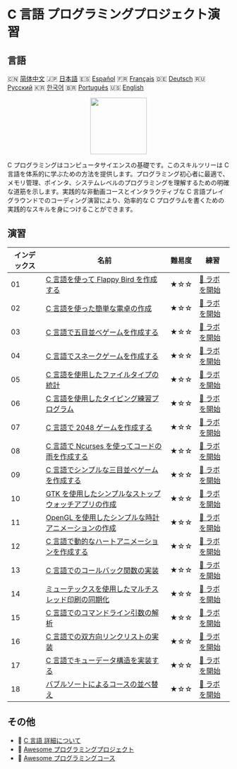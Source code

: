 # C 言語 プログラミングプロジェクト演習

## 言語

🇨🇳 [简体中文](README_zh.md) 🇯🇵 [日本語](README_ja.md) 🇪🇸 [Español](README_es.md) 🇫🇷 [Français](README_fr.md) 🇩🇪 [Deutsch](README_de.md) 🇷🇺 [Русский](README_ru.md) 🇰🇷 [한국어](README_ko.md) 🇧🇷 [Português](README_pt.md) 🇺🇸 [English](README.md) 

<div align="center">
<img width="128px" src="https://file.labex.io/path/GAbMWgBPUOxV.png">
</div>

C プログラミングはコンピュータサイエンスの基礎です。このスキルツリーは C 言語を体系的に学ぶための方法を提供します。プログラミング初心者に最適で、メモリ管理、ポインタ、システムレベルのプログラミングを理解するための明確な道筋を示します。実践的な非動画コースとインタラクティブな C 言語プレイグラウンドでのコーディング演習により、効率的な C プログラムを書くための実践的なスキルを身につけることができます。

## 演習

|   インデックス | 名前                                                                                                                                               | 難易度   | 練習                                                                                                         |
|----------------|----------------------------------------------------------------------------------------------------------------------------------------------------|----------|--------------------------------------------------------------------------------------------------------------|
|             01 | [C 言語を使って Flappy Bird を作成する](https://labex.io/ja/courses/project-building-flappy-bird-using-c)                                          | ★☆☆      | [🚀 ラボを開始](https://labex.io/ja/courses/project-building-flappy-bird-using-c)                            |
|             02 | [C 言語を使った簡単な電卓の作成](https://labex.io/ja/courses/project-making-a-simple-calculator-using-c)                                           | ★☆☆      | [🚀 ラボを開始](https://labex.io/ja/courses/project-making-a-simple-calculator-using-c)                      |
|             03 | [C 言語で五目並べゲームを作成する](https://labex.io/ja/courses/project-creating-a-gomoku-game-in-c)                                                | ★☆☆      | [🚀 ラボを開始](https://labex.io/ja/courses/project-creating-a-gomoku-game-in-c)                             |
|             04 | [C 言語でスネークゲームを作成する](https://labex.io/ja/courses/project-creating-a-snake-game-in-c)                                                 | ★☆☆      | [🚀 ラボを開始](https://labex.io/ja/courses/project-creating-a-snake-game-in-c)                              |
|             05 | [C 言語を使用したファイルタイプの統計](https://labex.io/ja/courses/project-file-type-statistics-using-c)                                           | ★☆☆      | [🚀 ラボを開始](https://labex.io/ja/courses/project-file-type-statistics-using-c)                            |
|             06 | [C 言語を使用したタイピング練習プログラム](https://labex.io/ja/courses/project-typing-practice-program-using-c)                                    | ★☆☆      | [🚀 ラボを開始](https://labex.io/ja/courses/project-typing-practice-program-using-c)                         |
|             07 | [C 言語で 2048 ゲームを作成する](https://labex.io/ja/courses/project-creating-a-2048-game-in-c)                                                    | ★☆☆      | [🚀 ラボを開始](https://labex.io/ja/courses/project-creating-a-2048-game-in-c)                               |
|             08 | [C 言語で Ncurses を使ってコードの雨を作成する](https://labex.io/ja/courses/project-creating-a-code-rain-in-c-using-ncurses)                       | ★☆☆      | [🚀 ラボを開始](https://labex.io/ja/courses/project-creating-a-code-rain-in-c-using-ncurses)                 |
|             09 | [C 言語でシンプルな三目並べゲームを作成する](https://labex.io/ja/courses/project-creating-a-simple-tic-tac-toe-game-in-c)                          | ★☆☆      | [🚀 ラボを開始](https://labex.io/ja/courses/project-creating-a-simple-tic-tac-toe-game-in-c)                 |
|             10 | [GTK を使用したシンプルなストップウォッチアプリの作成](https://labex.io/ja/courses/project-create-a-simple-stopwatch-app-using-gtk)                | ★☆☆      | [🚀 ラボを開始](https://labex.io/ja/courses/project-create-a-simple-stopwatch-app-using-gtk)                 |
|             11 | [OpenGL を使用したシンプルな時計アニメーションの作成](https://labex.io/ja/courses/project-creating-a-simple-clock-animation-using-opengl-and-glut) | ★☆☆      | [🚀 ラボを開始](https://labex.io/ja/courses/project-creating-a-simple-clock-animation-using-opengl-and-glut) |
|             12 | [C 言語で動的なハートアニメーションを作成する](https://labex.io/ja/courses/project-creating-a-dynamic-heart-animation-with-c)                      | ★☆☆      | [🚀 ラボを開始](https://labex.io/ja/courses/project-creating-a-dynamic-heart-animation-with-c)               |
|             13 | [C 言語でのコールバック関数の実装](https://labex.io/ja/courses/project-callback-functions)                                                         | ★☆☆      | [🚀 ラボを開始](https://labex.io/ja/courses/project-callback-functions)                                      |
|             14 | [ミューテックスを使用したマルチスレッド印刷の同期化](https://labex.io/ja/courses/project-chaotic-typewriter)                                       | ★☆☆      | [🚀 ラボを開始](https://labex.io/ja/courses/project-chaotic-typewriter)                                      |
|             15 | [C 言語でのコマンドライン引数の解析](https://labex.io/ja/courses/project-command-line-arguments)                                                   | ★☆☆      | [🚀 ラボを開始](https://labex.io/ja/courses/project-command-line-arguments)                                  |
|             16 | [C 言語での双方向リンクリストの実装](https://labex.io/ja/courses/project-doubly-linked-list)                                                       | ★☆☆      | [🚀 ラボを開始](https://labex.io/ja/courses/project-doubly-linked-list)                                      |
|             17 | [C 言語でキューデータ構造を実装する](https://labex.io/ja/courses/project-implementing-a-queue)                                                     | ★☆☆      | [🚀 ラボを開始](https://labex.io/ja/courses/project-implementing-a-queue)                                    |
|             18 | [バブルソートによるコースの並べ替え](https://labex.io/ja/courses/project-organizing-course-list)                                                   | ★☆☆      | [🚀 ラボを開始](https://labex.io/ja/courses/project-organizing-course-list)                                  |

## その他

- 🔗 [C 言語 詳細について](https://labex.io/ja/skilltrees/c)
- 🔗 [Awesome プログラミングプロジェクト](https://github.com/labex-labs/awesome-programming-projects)
- 🔗 [Awesome プログラミングコース](https://github.com/labex-labs/awesome-programming-courses)


